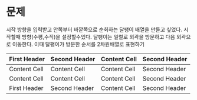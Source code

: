 # 문제
시작 방향을 입력받고 안쪽부터 바깥쪽으로 순회하는 달팽이 배열을 만들고 싶었다.
시작할때 방향(수평,수직)을 설정할수있다.
달팽이는 일렬로 외곽을 방문하고 다음 외곽으로 이동한다.
이때 달팽이가 방문한 순서를 2차원배열로 표현하기


| First Header | Second Header | Content Cell  | Second Header | 
| ------------ | ------------- | ------------  | ------------- |
| Content Cell | Content Cell  | Content Cell  | Second Header | 
| Content Cell | Content Cell  | Content Cell  | Second Header | 
| First Header | Second Header | Content Cell  | Second Header | 


